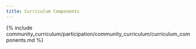 ```yaml
---
title: Curriculum Components 
---
```


{% include community_curriculum/participation/community_curriculum/curriculum_components.md %}
